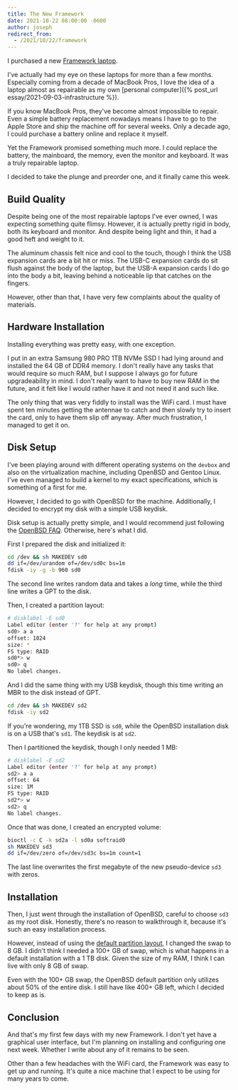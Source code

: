```yaml
---
title: The New Framework
date: 2021-10-22 08:00:00 -0600
author: joseph
redirect_from:
  - /2021/10/22/framework
---
```


I purchased a new [Framework laptop](https://frame.work).

I've actually had my eye on these laptops for more than a few months. Especially coming from a decade of MacBook Pros, I love the idea of a laptop almost as repairable as my own [personal computer]({% post_url essay/2021-09-03-infrastructure %}).

If you know MacBook Pros, they've become almost impossible to repair. Even a simple battery replacement nowadays means I have to go to the Apple Store and ship the machine off for several weeks. Only a decade ago, I could purchase a battery online and replace it myself.

Yet the Framework promised something much more. I could replace the battery, the mainboard, the memory, even the monitor and keyboard. It was a truly repairable laptop.

I decided to take the plunge and preorder one, and it finally came this week.

## Build Quality

Despite being one of the most repairable laptops I've ever owned, I was expecting something quite flimsy. However, it is actually pretty rigid in body, both its keyboard and monitor. And despite being light and thin, it had a good heft and weight to it.

The aluminum chassis felt nice and cool to the touch, though I think the USB expansion cards are a bit hit or miss. The USB-C expansion cards do sit flush against the body of the laptop, but the USB-A expansion cards I do go into the body a bit, leaving behind a noticeable lip that catches on the fingers.

However, other than that, I have very few complaints about the quality of materials.

## Hardware Installation

Installing everything was pretty easy, with one exception.

I put in an extra Samsung 980 PRO 1TB NVMe SSD I had lying around and installed the 64 GB of DDR4 memory. I don't really have any tasks that would require so much RAM, but I suppose I always go for future upgradeability in mind. I don't really want to have to buy new RAM in the future, and it felt like I would rather have it and not need it and such like.

The only thing that was very fiddly to install was the WiFi card. I must have spent ten minutes getting the antennae to catch and then slowly try to insert the card, only to have them slip off anyway. After much frustration, I managed to get it on.

## Disk Setup

I've been playing around with different operating systems on the `devbox` and also on the virtualization machine, including OpenBSD and Gentoo Linux. I've even managed to build a kernel to my exact specifications, which is something of a first for me.

However, I decided to go with OpenBSD for the machine. Additionally, I decided to encrypt my disk with a simple USB keydisk.

Disk setup is actually pretty simple, and I would recommend just following the [OpenBSD FAQ](https://www.openbsd.org/faq/faq14.html). Otherwise, here's what I did.

First I prepared the disk and initialized it:

```sh
cd /dev && sh MAKEDEV sd0
dd if=/dev/urandom of=/dev/sd0c bs=1m
fdisk -iy -g -b 960 sd0
```
The second line writes random data and takes a *long* time, while the third line writes a GPT to the disk.

Then, I created a partition layout:

```sh
# disklabel -E sd0
Label editor (enter '?' for help at any prompt)
sd0> a a
offset: 1024
size: *
FS type: RAID
sd0*> w
sd0> q
No label changes.
```

And I did the same thing with my USB keydisk, though this time writing an MBR to the disk instead of GPT.

```sh
cd /dev && sh MAKEDEV sd2
fdisk -iy sd2
```

If you're wondering, my 1TB SSD is `sd0`, while the OpenBSD installation disk is on a USB that's `sd1`. The keydisk is at `sd2`.

Then I partitioned the keydisk, though I only needed 1 MB:

```sh
# disklabel -E sd2
Label editor (enter '?' for help at any prompt)
sd2> a a
offset: 64
size: 1M
FS type: RAID
sd2*> w
sd2> q
No label changes.
```

Once that was done, I created an encrypted volume:

```sh
bioctl -c C -k sd2a -l sd0a softraid0
sh MAKEDEV sd3
dd if=/dev/zero of=/dev/sd3c bs=1m count=1
```

The last line overwrites the first megabyte of the new pseudo-device `sd3` with zeros.

## Installation

Then, I just went through the installation of OpenBSD, careful to choose `sd3` as my root disk. Honestly, there's no reason to walkthrough it, because it's such an easy installation process.

However, instead of using the [default partition layout](https://man.openbsd.org/disklabel#AUTOMATIC_DISK_ALLOCATION), I changed the swap to 8 GB. I didn't think I needed a 100+ GB of swap, which is what happens in a default installation with a 1 TB disk. Given the size of my RAM, I think I can live with only 8 GB of swap.

Even with the 100+ GB swap, the OpenBSD default partition only utilizes about 50% of the entire disk. I still have like 400+ GB left, which I decided to keep as is.

## Conclusion

And that's my first few days with my new Framework. I don't yet have a graphical user interface, but I'm planning on installing and configuring one next week. Whether I write about any of it remains to be seen.

Other than a few headaches with the WiFi card, the Framework was easy to get up and running. It's quite a nice machine that I expect to be using for many years to come.
